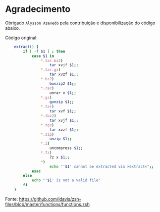 # Agradecimento

Obrigado `Alysson Azevedo` pela contribuição e disponibilização do código abaixo.

Código original:

```bash
    extract() {
        if [ -f $1 ] ; then
            case $1 in
                *.tar.bz2)
                    tar xvjf $1;;
                *.tar.gz)
                    tar xvzf $1;;
                *.bz2)
                    bunzip2 $1;;
                *.rar)
                    unrar x $1;;
                *.gz)
                    gunzip $1;;
                *.tar)
                    tar xvf $1;;
                *.tbz2)
                    tar xvjf $1;;
                *.tgz)
                    tar xvzf $1;;
                *.zip)
                    unzip $1;;
                *.Z)
                    uncompress $1;;
                *.7z)
                    7z x $1;;
                *)
                    echo "'$1' cannot be extracted via >extract<";;
            esac
        else
            echo "'$1' is not a valid file"
        fi
    }
```

Fonte: https://github.com/jdavis/zsh-files/blob/master/functions/functions.zsh